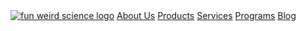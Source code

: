 <div class = 'full'>
    <div class = 'drop'>
     <a href="{{ "/" | relative_url}}" class = 'brand'><img class = 'logo' src = '{{site.baseurl}}/assets/kit.png' alt = 'fun weird science logo'></a>
    <a href="{{site.baseurl}}/about-us" >About Us</a>
    <a href="{{site.baseurl}}/products" >Products</a>
    <a href="{{site.baseurl}}/services" >Services</a>
    <a href="{{site.baseurl}}/programs" >Programs</a>
    <a href="{{site.baseurl}}/blog" >Blog</a>
    </div>
</div>
